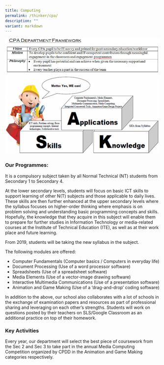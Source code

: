 ```yaml
---
title: Computing
permalink: /thinker/cpa/
description: ""
variant: markdown
---
```

![](/images/Student%20Thinker/CPA1.jpg)
![](/images/Student%20Thinker/CPA-2.png)

### Our Programmes:

It is a compulsory subject taken by all Normal Technical (NT) students from Secondary 1 to Secondary 4.

At the lower secondary levels, students will focus on basic ICT skills to support learning of other N(T) subjects and those applicable to daily lives. These skills are then further enhanced at the upper secondary levels where the syllabus focuses on higher-order thinking where emphasis is on problem solving and understanding basic programming concepts and skills. Hopefully, the knowledge that they acquire in this subject will enable them to prepare for further studies in Information Technology or media-related courses at the Institute of Technical Education (ITE), as well as at their work place and future learning.

From 2019, students will be taking the new syllabus in the subject.

The following modules are offered:

*   Computer Fundamentals (Computer basics / Computers in everyday life)
*   Document Processing (Use of a word processor software)
*   Spreadsheets (Use of a spreadsheet software)
*   Media Elements (Use of a vector-image drawing software)
*   Interactive Multimedia Communications (Use of a presentation software)
*   Animation and Game Making (Use of a ‘drag-and-drop’ coding software)

In addition to the above, our school also collaborates with a lot of schools in the exchange of examination papers and resources as part of professional sharing and leveraging on each other’s strengths. Students will work on questions posted by their teachers on SLS/Google Classroom as an additional practice on top of their homework.

### Key Activities

Every year, our department will select the best piece of coursework from the Sec 2 and Sec 3 to take part in the annual Media Computing Competition organized by CPDD in the Animation and Game Making categories respectively.

